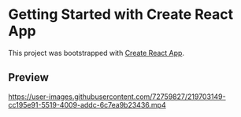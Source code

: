 # Getting Started with Create React App

This project was bootstrapped with [Create React App](https://github.com/facebook/create-react-app).

## Preview

https://user-images.githubusercontent.com/72759827/219703149-cc195e91-5519-4009-addc-6c7ea9b23436.mp4
